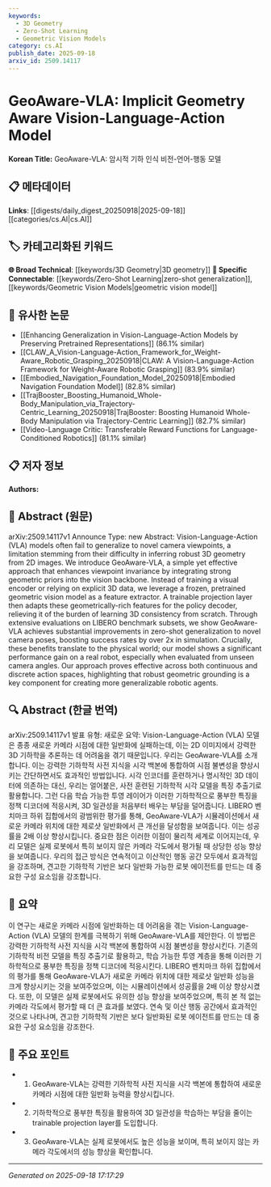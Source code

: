 ```yaml
---
keywords:
  - 3D Geometry
  - Zero-Shot Learning
  - Geometric Vision Models
category: cs.AI
publish_date: 2025-09-18
arxiv_id: 2509.14117
---
```


<!-- KEYWORD_LINKING_METADATA:
{
  "processed_timestamp": "2025-09-22 22:26:40.764829",
  "vocabulary_version": "1.0",
  "selected_keywords": [
    "3D Geometry",
    "Zero-Shot Learning",
    "Geometric Vision Models"
  ],
  "rejected_keywords": [
    "Vision-Language-Action Models",
    "Robotic Agents"
  ],
  "similarity_scores": {
    "3D Geometry": 0.82,
    "Zero-Shot Learning": 0.79,
    "Geometric Vision Models": 0.77
  },
  "extraction_method": "AI_prompt_based",
  "budget_applied": true
}
-->


# GeoAware-VLA: Implicit Geometry Aware Vision-Language-Action Model

**Korean Title:** GeoAware-VLA: 암시적 기하 인식 비전-언어-행동 모델

## 📋 메타데이터

**Links**: [[digests/daily_digest_20250918|2025-09-18]]   [[categories/cs.AI|cs.AI]]

## 🏷️ 카테고리화된 키워드
**🌐 Broad Technical**: [[keywords/3D Geometry|3D geometry]]
**🔗 Specific Connectable**: [[keywords/Zero-Shot Learning|zero-shot generalization]], [[keywords/Geometric Vision Models|geometric vision model]]

## 🔗 유사한 논문
- [[Enhancing Generalization in Vision-Language-Action Models by Preserving Pretrained Representations]] (86.1% similar)
- [[CLAW_A_Vision-Language-Action_Framework_for_Weight-Aware_Robotic_Grasping_20250918|CLAW: A Vision-Language-Action Framework for Weight-Aware Robotic Grasping]] (83.9% similar)
- [[Embodied_Navigation_Foundation_Model_20250918|Embodied Navigation Foundation Model]] (82.8% similar)
- [[TrajBooster_Boosting_Humanoid_Whole-Body_Manipulation_via_Trajectory-Centric_Learning_20250918|TrajBooster: Boosting Humanoid Whole-Body Manipulation via Trajectory-Centric Learning]] (82.7% similar)
- [[Video-Language Critic: Transferable Reward Functions for Language-Conditioned Robotics]] (81.1% similar)

## 📋 저자 정보

**Authors:** 

## 📄 Abstract (원문)

arXiv:2509.14117v1 Announce Type: new 
Abstract: Vision-Language-Action (VLA) models often fail to generalize to novel camera viewpoints, a limitation stemming from their difficulty in inferring robust 3D geometry from 2D images. We introduce GeoAware-VLA, a simple yet effective approach that enhances viewpoint invariance by integrating strong geometric priors into the vision backbone. Instead of training a visual encoder or relying on explicit 3D data, we leverage a frozen, pretrained geometric vision model as a feature extractor. A trainable projection layer then adapts these geometrically-rich features for the policy decoder, relieving it of the burden of learning 3D consistency from scratch. Through extensive evaluations on LIBERO benchmark subsets, we show GeoAware-VLA achieves substantial improvements in zero-shot generalization to novel camera poses, boosting success rates by over 2x in simulation. Crucially, these benefits translate to the physical world; our model shows a significant performance gain on a real robot, especially when evaluated from unseen camera angles. Our approach proves effective across both continuous and discrete action spaces, highlighting that robust geometric grounding is a key component for creating more generalizable robotic agents.

## 🔍 Abstract (한글 번역)

arXiv:2509.14117v1 발표 유형: 새로운
요약: Vision-Language-Action (VLA) 모델은 종종 새로운 카메라 시점에 대한 일반화에 실패하는데, 이는 2D 이미지에서 강력한 3D 기하학을 추론하는 데 어려움을 겪기 때문입니다. 우리는 GeoAware-VLA를 소개합니다. 이는 강력한 기하학적 사전 지식을 시각 백본에 통합하여 시점 불변성을 향상시키는 간단하면서도 효과적인 방법입니다. 시각 인코더를 훈련하거나 명시적인 3D 데이터에 의존하는 대신, 우리는 얼어붙은, 사전 훈련된 기하학적 시각 모델을 특징 추출기로 활용합니다. 그런 다음 학습 가능한 투영 레이어가 이러한 기하학적으로 풍부한 특징을 정책 디코더에 적응시켜, 3D 일관성을 처음부터 배우는 부담을 덜어줍니다. LIBERO 벤치마크 하위 집합에서의 광범위한 평가를 통해, GeoAware-VLA가 시뮬레이션에서 새로운 카메라 위치에 대한 제로샷 일반화에서 큰 개선을 달성함을 보여줍니다. 이는 성공률을 2배 이상 향상시킵니다. 중요한 점은 이러한 이점이 물리적 세계로 이어지는데, 우리 모델은 실제 로봇에서 특히 보이지 않은 카메라 각도에서 평가될 때 상당한 성능 향상을 보여줍니다. 우리의 접근 방식은 연속적이고 이산적인 행동 공간 모두에서 효과적임을 강조하며, 견고한 기하학적 기반은 보다 일반화 가능한 로봇 에이전트를 만드는 데 중요한 구성 요소임을 강조합니다.

## 📝 요약

이 연구는 새로운 카메라 시점에 일반화하는 데 어려움을 겪는 Vision-Language-Action (VLA) 모델의 한계를 극복하기 위해 GeoAware-VLA를 제안한다. 이 방법은 강력한 기하학적 사전 지식을 시각 백본에 통합하여 시점 불변성을 향상시킨다. 기존의 기하학적 비전 모델을 특징 추출기로 활용하고, 학습 가능한 투영 계층을 통해 이러한 기하학적으로 풍부한 특징을 정책 디코더에 적응시킨다. LIBERO 벤치마크 하위 집합에서의 평가를 통해 GeoAware-VLA가 새로운 카메라 위치에 대한 제로샷 일반화 성능을 크게 향상시키는 것을 보여주었으며, 이는 시뮬레이션에서 성공률을 2배 이상 향상시켰다. 또한, 이 모델은 실제 로봇에서도 유의한 성능 향상을 보여주었으며, 특히 본 적 없는 카메라 각도에서 평가할 때 더 큰 효과를 보였다. 연속 및 이산 행동 공간에서 효과적인 것으로 나타나며, 견고한 기하학적 기반은 보다 일반화된 로봇 에이전트를 만드는 데 중요한 구성 요소임을 강조한다.

## 🎯 주요 포인트

- 1. GeoAware-VLA는 강력한 기하학적 사전 지식을 시각 백본에 통합하여 새로운 카메라 시점에 대한 일반화 능력을 향상시킵니다.

- 2. 기하학적으로 풍부한 특징을 활용하여 3D 일관성을 학습하는 부담을 줄이는 trainable projection layer를 도입합니다.

- 3. GeoAware-VLA는 실제 로봇에서도 높은 성능을 보이며, 특히 보이지 않는 카메라 각도에서의 성능 향상을 확인합니다.

---

*Generated on 2025-09-18 17:17:29*